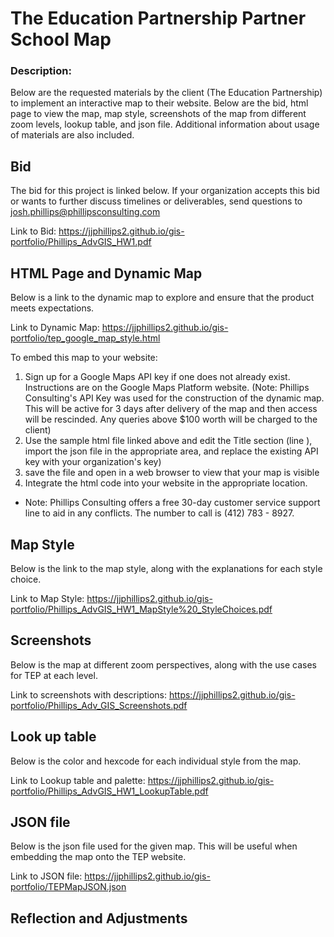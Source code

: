 # The Education Partnership Partner School Map

### Description: 
Below are the requested materials by the client (The Education Partnership) to implement an interactive map to their website. Below are the bid, html page to view the map, map style, screenshots of the map from different zoom levels, lookup table, and json file. Additional information about usage of materials are also included.

## Bid
The bid for this project is linked below. If your organization accepts this bid or wants to further discuss timelines or deliverables, send questions to josh.phillips@phillipsconsulting.com

Link to Bid: https://jjphillips2.github.io/gis-portfolio/Phillips_AdvGIS_HW1.pdf

## HTML Page and Dynamic Map
Below is a link to the dynamic map to explore and ensure that the product meets expectations.

Link to Dynamic Map: https://jjphillips2.github.io/gis-portfolio/tep_google_map_style.html

To embed this map to your website:
1. Sign up for a Google Maps API key if one does not already exist. Instructions are on the Google Maps Platform website. (Note: Phillips Consulting's API Key was used for the construction of the dynamic map. This will be active for 3 days after delivery of the map and then access will be rescinded. Any queries above $100 worth will be charged to the client)
2. Use the sample html file linked above and edit the Title section (line ), import the json file in the appropriate area, and replace the existing API key with your organization's key)
3. save the file and open in a web browser to view that your map is visible
4. Integrate the html code into your website in the appropriate location.

* Note: Phillips Consulting offers a free 30-day customer service support line to aid in any conflicts. The number to call is (412) 783 - 8927.

## Map Style
Below is the link to the map style, along with the explanations for each style choice.

Link to Map Style: https://jjphillips2.github.io/gis-portfolio/Phillips_AdvGIS_HW1_MapStyle%20_StyleChoices.pdf

## Screenshots
Below is the map at different zoom perspectives, along with the use cases for TEP at each level.

Link to screenshots with descriptions: https://jjphillips2.github.io/gis-portfolio/Phillips_Adv_GIS_Screenshots.pdf

## Look up table
Below is the color and hexcode for each individual style from the map. 

Link to Lookup table and palette: https://jjphillips2.github.io/gis-portfolio/Phillips_AdvGIS_HW1_LookupTable.pdf

## JSON file
Below is the json file used for the given map. This will be useful when embedding the map onto the TEP website.

Link to JSON file: https://jjphillips2.github.io/gis-portfolio/TEPMapJSON.json

## Reflection and Adjustments

